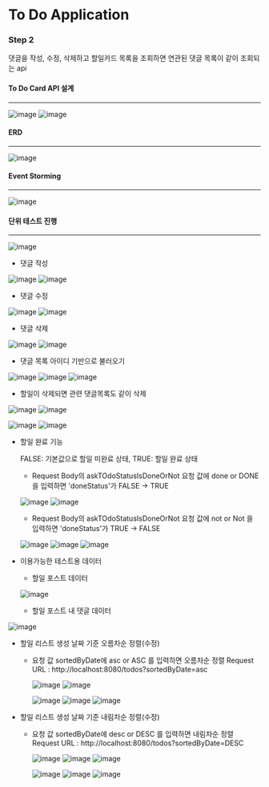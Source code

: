 # To Do Application


### Step 2

댓글을 작성, 수정, 삭제하고 할일카드 목록을 조회하면 연관된 댓글 목록이 같이 조회되는 api


#### To Do Card API 설계
***
![image](https://github.com/miso1105/toDoApplication/assets/137920347/45ad1ab0-0c4f-4051-8d10-10f29e178f10)
![image](https://github.com/miso1105/toDoApplication/assets/137920347/f90dff67-caf8-482e-a683-d56dfca7c26b)

#### ERD
***
![image](https://github.com/miso1105/toDoApplication/assets/137920347/4a5d3ff1-cdeb-473b-bbeb-97262c8f2510)

#### Event Storming
***
![image](https://github.com/miso1105/toDoApplication/assets/137920347/988fa524-c9a3-4b4d-87d9-05eed03d5a33)



#### 단위 테스트 진행
***
![image](https://github.com/miso1105/toDoApplication/assets/137920347/fc111b79-15d2-4312-92fa-4ac999b82a67)


- 댓글 작성

![image](https://github.com/miso1105/toDoApplication/assets/137920347/fabc5c57-5c26-4de5-8ca6-8c773a0d03e2)
![image](https://github.com/miso1105/toDoApplication/assets/137920347/57852ab6-0a9b-4011-86ec-7c16ad9773d2)

- 댓글 수정

![image](https://github.com/miso1105/toDoApplication/assets/137920347/1516b99a-8936-44a0-9912-bedb0d34a79b)
![image](https://github.com/miso1105/toDoApplication/assets/137920347/c96cc5ff-8fa8-4868-a677-2a59fd36bd12)

- 댓글 삭제

![image](https://github.com/miso1105/toDoApplication/assets/137920347/f960b33c-3976-4846-b4e5-0f5197a3b82c)
![image](https://github.com/miso1105/toDoApplication/assets/137920347/7f5ae5d9-05fa-4227-8b99-23172df33684)

- 댓글 목록 아이디 기반으로 불러오기

![image](https://github.com/miso1105/toDoApplication/assets/137920347/b9d480c2-203b-4573-b844-d0840dac83f4)
![image](https://github.com/miso1105/toDoApplication/assets/137920347/8f442c15-56a8-4b98-b702-efd4713e3279)
![image](https://github.com/miso1105/toDoApplication/assets/137920347/280d0c67-f593-40e3-9c62-355ec64c8cf5)

- 할일이 삭제되면 관련 댓글목록도 같이 삭제

![image](https://github.com/miso1105/toDoApplication/assets/137920347/e931984b-e556-4325-9ff4-b1083a6c5bc3)
![image](https://github.com/miso1105/toDoApplication/assets/137920347/14d5eb2f-87c3-4fd0-918e-55530f019fcf)

![image](https://github.com/miso1105/toDoApplication/assets/137920347/9e3b9b38-3ff8-4abd-a803-dd7e241a8903)
![image](https://github.com/miso1105/toDoApplication/assets/137920347/7280d436-4eb8-421a-aed2-207e86a0dc98)


- 할일 완료 기능
  
  FALSE: 기본값으로 할일 미완료 상태, TRUE: 할일 완료 상태

  - Request Body의 askTOdoStatusIsDoneOrNot 요청 값에 done or DONE 을 입력하면 'doneStatus'가 FALSE -> TRUE
    
  ![image](https://github.com/miso1105/toDoApplication/assets/137920347/eeb3fcef-83ed-47ff-8669-4eda22e20b49)
  ![image](https://github.com/miso1105/toDoApplication/assets/137920347/17f4d94c-6865-451c-8a26-22920657224a)
  
  
  - Request Body의 askTOdoStatusIsDoneOrNot 요청 값에 not or Not 을 입력하면 'doneStatus'가 TRUE -> FALSE
    
  ![image](https://github.com/miso1105/toDoApplication/assets/137920347/f0906445-0999-47f3-9a7e-09107fc6ba14)
  ![image](https://github.com/miso1105/toDoApplication/assets/137920347/2870ba9e-4034-49ce-b807-a62f899017ac)
  ![image](https://github.com/miso1105/toDoApplication/assets/137920347/ef6e1fa9-23d7-4307-92a0-9ebfb1729484)


- 이용가능한 테스트용 데이터
  
  - 할일 포스트 데이터
    
  ![image](https://github.com/miso1105/toDoApplication/assets/137920347/4e90314c-6e11-4822-ab3e-fa2f7bde29e4)

    - 할일 포스트 내 댓글 데이터

![image](https://github.com/miso1105/toDoApplication/assets/137920347/3cca38c3-451a-48ff-be90-334d511d672e)



- 할일 리스트 생성 날짜 기준 오름차순 정렬(수정)
  
  - 요청 값 sortedByDate에 asc or ASC 를 입력하면 오름차순 정렬 
    Request URL : http://localhost:8080/todos?sortedByDate=asc
    
    ![image](https://github.com/miso1105/toDoApplication/assets/137920347/aa28f19d-c1c4-4563-9ed3-5ba9e1088d6f)
    ![image](https://github.com/miso1105/toDoApplication/assets/137920347/b176a282-f834-46ab-b901-823b0ed52ae4)

    ![image](https://github.com/miso1105/toDoApplication/assets/137920347/0fd9de25-c159-46b4-bd5b-b6d95f0da815)
    ![image](https://github.com/miso1105/toDoApplication/assets/137920347/339c13e6-15c1-4e45-a5f3-494d550aec05)
    ![image](https://github.com/miso1105/toDoApplication/assets/137920347/25bccb5e-cfde-4861-bff0-eabb90c3243a)



- 할일 리스트 생성 날짜 기준 내림차순 정렬(수정)
  
  - 요청 값 sortedByDate에 desc or DESC 를 입력하면 내림차순 정렬 
    Request URL : http://localhost:8080/todos?sortedByDate=DESC
    
    ![image](https://github.com/miso1105/toDoApplication/assets/137920347/5f7ef8c3-f703-4634-ab5b-77977ae63162)
    ![image](https://github.com/miso1105/toDoApplication/assets/137920347/d3573496-146b-43d9-af63-68e48f957895)
    ![image](https://github.com/miso1105/toDoApplication/assets/137920347/68358f3a-65b8-456f-9b41-bbdf0221aa87)

    ![image](https://github.com/miso1105/toDoApplication/assets/137920347/7f435dd8-6db4-4ec5-9b0a-e9d27307cb6b)
    ![image](https://github.com/miso1105/toDoApplication/assets/137920347/3972764f-f8eb-449a-84d9-07254f016ecc)
    ![image](https://github.com/miso1105/toDoApplication/assets/137920347/d916c59f-d787-4a3d-a38e-b5fc8aff7fd0)



